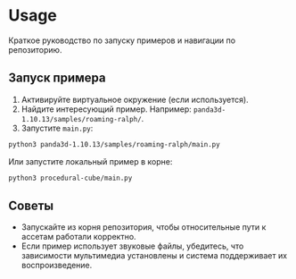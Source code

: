 # Usage

Краткое руководство по запуску примеров и навигации по репозиторию.

## Запуск примера

1. Активируйте виртуальное окружение (если используется).
2. Найдите интересующий пример. Например: `panda3d-1.10.13/samples/roaming-ralph/`.
3. Запустите `main.py`:

```bash
python3 panda3d-1.10.13/samples/roaming-ralph/main.py
```

Или запустите локальный пример в корне:

```bash
python3 procedural-cube/main.py
```

## Советы

- Запускайте из корня репозитория, чтобы относительные пути к ассетам работали корректно.
- Если пример использует звуковые файлы, убедитесь, что зависимости мультимедиа установлены и система поддерживает их воспроизведение.
